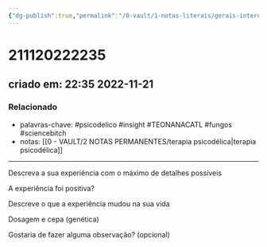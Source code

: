 ```yaml
---
{"dg-publish":true,"permalink":"/0-vault/1-notas-literais/gerais-interesses/211120222235/","tags":["psicodelico","insight","TEONANACATL","fungos","sciencebitch"],"dgHomeLink":true,"dgShowLocalGraph":true,"dgShowFileTree":true,"dgEnableSearch":true}
---
```


# 211120222235
## criado em: 22:35 2022-11-21

### Relacionado
- palavras-chave: #psicodelico #insight #TEONANACATL #fungos #sciencebitch 
- notas: [[0 - VAULT/2 NOTAS PERMANENTES/terapia psicodélica\|terapia psicodélica]]
---
Descreva a sua experiência com o máximo de detalhes possíveis

A experiência foi positiva?

Descreve o que a experiência mudou na sua vida

Dosagem e cepa (genética)

Gostaria de fazer alguma observação? (opcional)
